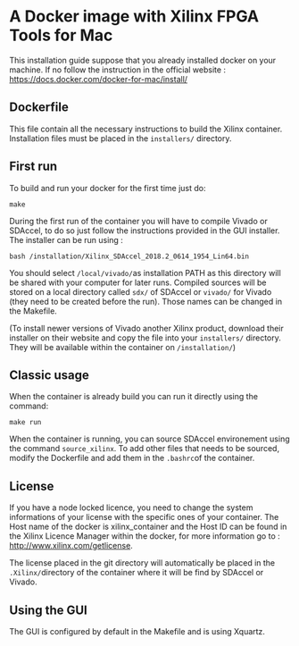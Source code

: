 # A Docker image with Xilinx FPGA Tools for Mac

This installation guide suppose that you already installed docker on your machine.
If no follow the instruction in the official website : https://docs.docker.com/docker-for-mac/install/

## Dockerfile

This file contain all the necessary instructions to build the Xilinx container.
Installation files must be placed in the `installers/` directory.

## First run

To build and run your docker for the first time just do:

`make`

During the first run of the container you will have to compile Vivado or SDAccel, to do so just follow the instructions provided in the GUI installer. The installer can be run using :

`bash /installation/Xilinx_SDAccel_2018.2_0614_1954_Lin64.bin`

You should select `/local/vivado/`as installation PATH as this directory will be shared with your computer for later runs. Compiled sources will be stored on a local directory called `sdx/` of SDAccel or `vivado/` for Vivado (they need to be created before the run). Those names can be changed in the Makefile.

(To install newer versions of Vivado another Xilinx product, download their installer on their website and copy the file into your `installers/` directory. They will be available within the container on `/installation/`)

## Classic usage

When the container is already build you can run it directly using the command:

`make run`

When the container is running, you can source SDAccel environement using the command `source_xilinx`. To add other files that needs to be sourced, modify the Dockerfile and add them in the `.bashrc`of the container.

## License

If you have a node locked licence, you need to change the system informations of your license with the specific ones of your container. The Host name of the docker is xilinx_container and the Host ID can be found in the Xilinx Licence Manager within the docker, for more information go to : http://www.xilinx.com/getlicense.

The license placed in the git directory will automatically be placed in the `.Xilinx/`directory of the container where it will be find by SDAccel or Vivado.

## Using the GUI

The GUI is configured by default in the Makefile and is using Xquartz.



